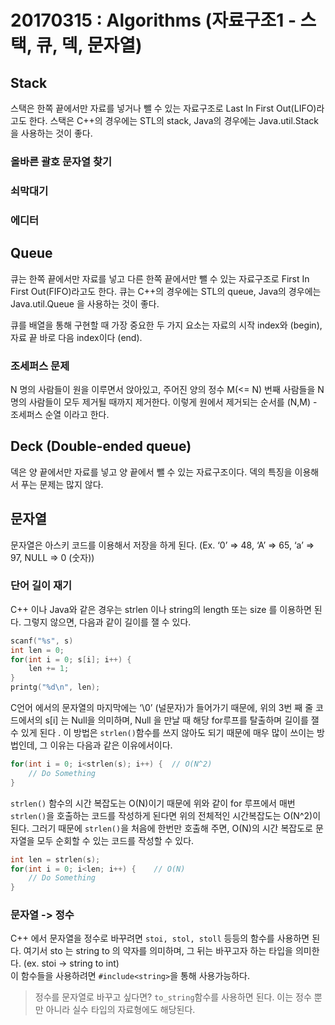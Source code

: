# 20170315 : Algorithms (자료구조1 - 스택, 큐, 덱, 문자열) 

## Stack
스택은 한쪽 끝에서만 자료를 넣거나 뺄 수 있는 자료구조로 Last In First Out(LIFO)라고도 한다.  스택은 C++의 경우에는 STL의 stack,  Java의 경우에는 Java.util.Stack 을 사용하는 것이 좋다. 

### 올바른 괄호 문자열 찾기
### 쇠막대기
### 에디터

## Queue
큐는 한쪽 끝에서만 자료를 넣고 다른 한쪽 끝에서만 뺄 수 있는 자료구조로 First In First Out(FIFO)라고도 한다.  큐는 C++의 경우에는 STL의 queue,  Java의 경우에는 Java.util.Queue 을 사용하는 것이 좋다. 

큐를 배열을 통해 구현할 때 가장 중요한 두 가지 요소는 자료의 시작 index와 (begin), 자료 끝 바로 다음 index이다 (end). 

### 조세퍼스 문제 
N 명의 사람들이 원을 이루면서 앉아있고, 주어진 양의 정수 M(<= N) 번째 사람들을 N명의 사람들이 모두 제거될 때까지 제거한다. 이렇게 원에서 제거되는 순서를 (N,M) - 조세퍼스 순열 이라고 한다. 

## Deck (Double-ended queue)
덱은 양 끝에서만  자료를 넣고 양 끝에서 뺄 수 있는 자료구조이다.  덱의 특징을 이용해서 푸는 문제는 많지 않다. 

## 문자열
문자열은 아스키 코드를 이용해서 저장을 하게 된다. (Ex. ‘0’ => 48, ‘A’ => 65, ‘a’ => 97,  NULL => 0 (숫자))

### 단어 길이 재기
C++ 이나 Java와 같은 경우는 strlen 이나 string의 length 또는 size 를 이용하면 된다. 그렇지 않으면, 다음과 같이 길이를 잴 수 있다. 

```c
scanf("%s", s)
int len = 0;
for(int i = 0; s[i]; i++) { 
	len += 1;
}
printg("%d\n", len);
```

C언어 에서의 문자열의 마지막에는 ‘\0’ (널문자)가  들어가기 때문에, 위의 3번 째 줄 코드에서의 s[i] 는 Null을 의미하며, Null 을 만날 때 해당 for루프를 탈출하며 길이를 잴 수 있게 된다 . 이 방법은  `strlen()`함수를 쓰지 않아도 되기 때문에 매우 많이 쓰이는 방법인데, 그 이유는 다음과 같은 이유에서이다. 

```c 
for(int i = 0; i<strlen(s); i++) {  // O(N^2)
	// Do Something
}
```
 `strlen()` 함수의 시간 복잡도는 O(N)이기 때문에 위와 같이 for 루프에서 매번 `strlen()`을 호출하는 코드를 작성하게 된다면 위의 전체적인 시간복잡도는 O(N^2)이 된다. 
그러기 때문에  `strlen()`을 처음에 한번만 호출해 주면, O(N)의 시간 복잡도로 문자열을 모두 순회할 수 있는 코드를 작성할 수 있다. 

```c 
int len = strlen(s);
for(int i = 0; i<len; i++) {	// O(N)
	// Do Something
}
``` 

### 문자열 -> 정수
C++ 에서 문자열을 정수로 바꾸려면  `stoi, stol, stoll` 등등의 함수를 사용하면 된다. 여기서 sto 는 string to 의 약자를 의미하며, 그 뒤는 바꾸고자 하는 타입을 의미한다.  (ex. stoi -> string to int)  
이 함수들을 사용하려면  `#include<string>`을 통해 사용가능하다. 

> 정수를 문자열로 바꾸고 싶다면?
> `to_string`함수를 사용하면 된다.  이는 정수 뿐만 아니라 실수 타입의 자료형에도 해당된다. 
